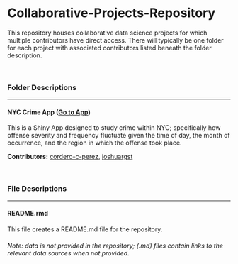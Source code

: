 Collaborative-Projects-Repository
================

This repository houses collaborative data science projects for which
multiple contributors have direct access. There will typically be one
folder for each project with associated contributors listed beneath the
folder description.

 

### Folder Descriptions

-----

#### NYC Crime App ([Go to App](https://cordero-c-perez.shinyapps.io/NYC_Crime_App))

This is a Shiny App designed to study crime within NYC; specifically how
offense severity and frequency fluctuate given the time of day, the
month of occurrence, and the region in which the offense took place.

**Contributors:** [cordero-c-perez](https://github.com/cordero-c-perez),
[joshuargst](https://github.com/joshuargst)

 

### File Descriptions

-----

#### README.rmd

This file creates a README.md file for the repository.

###### Note: data is not provided in the repository; (.md) files contain links to the relevant data sources when not provided.
